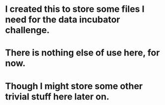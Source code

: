 # I created this to store some files I need for the data incubator challenge.
# There is nothing else of use here, for now.
# Though I might store some other trivial stuff here later on.
